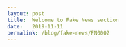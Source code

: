 ```yaml
---
layout: post
title:  Welcome to Fake News section
date:   2019-11-11
permalink: /blog/fake-news/FN0002
---
```


